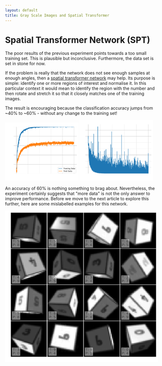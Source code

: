 ```yaml
---
layout: default
title: Gray Scale Images and Spatial Transformer
---
```


# Spatial Transformer Network (SPT)

The poor results of the previous experiment points towards a too small training
set. This is plausible but inconclusive. Furthermore, the data set is set in
stone for now.

If the problem is really that the network does not see enough samples at enough
angles, then a [spatial transformer network](https://arxiv.org/abs/1506.02025)
may help. Its purpose is simple: identify one or more regions of interest and
normalise it. In this particular context it would mean to identify the region
with the number and then rotate and stretch it so that it closely matches one
of the training images.

The result is encouraging because the classification accuracy jumps from ~40%
to ~60% - without any change to the training set!

<img src="w32h32-L-dense128-stn20-knet90-ktrans90-accuracy.png" width="48%">
<img src="w32h32-L-dense128-stn20-knet90-ktrans90-cost.png" width="48%">

An accuracy of 60% is nothing something to brag about. Nevertheless, the
experiment certainly suggests that "more data" is not the only
answer to improve performance. Before we move to the next article to explore
this further, here are some mislabelled examples for this network.

![](w32h32-L-dense128-stn20-knet90-ktrans90-wrong.png)
